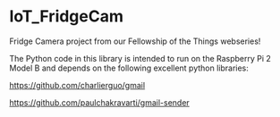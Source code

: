 # IoT_FridgeCam
Fridge Camera project from our Fellowship of the Things webseries! 

The Python code in this library is intended to run on the Raspberry Pi 2 Model B and depends on the following excellent python libraries:

https://github.com/charlierguo/gmail

https://github.com/paulchakravarti/gmail-sender
